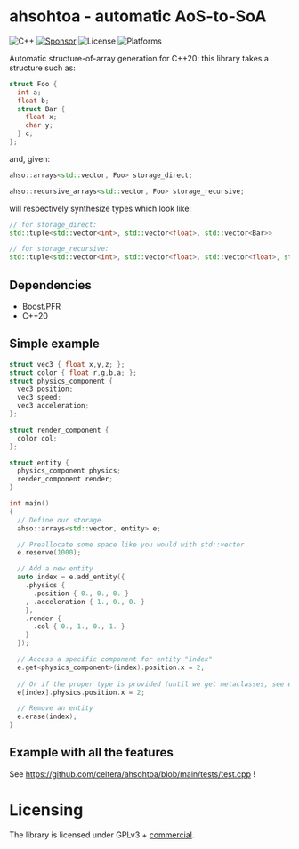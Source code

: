 # ahsohtoa - automatic AoS-to-SoA

![C++](https://img.shields.io/badge/language-c%2B%2B-green) [![Sponsor](https://img.shields.io/github/sponsors/jcelerier)](https://github.com/sponsors/jcelerier) ![License](https://img.shields.io/badge/license-GPLv3-brightgreen)  ![Platforms](https://img.shields.io/badge/platforms-all-blue)

Automatic structure-of-array generation for C++20: this library
takes a structure such as:

```C++
struct Foo {
  int a;
  float b;
  struct Bar {
    float x;
    char y;
  } c;
};
```

and, given:
```C++
ahso::arrays<std::vector, Foo> storage_direct;

ahso::recursive_arrays<std::vector, Foo> storage_recursive;
```

will respectively synthesize types which look like:
```C++
// for storage_direct: 
std::tuple<std::vector<int>, std::vector<float>, std::vector<Bar>>

// for storage_recursive: 
std::tuple<std::vector<int>, std::vector<float>, std::vector<float>, std::vector<char>> 
```

## Dependencies

- Boost.PFR
- C++20

## Simple example

```C++
struct vec3 { float x,y,z; };
struct color { float r,g,b,a; };
struct physics_component {
  vec3 position;
  vec3 speed;
  vec3 acceleration;
};

struct render_component {
  color col;
};

struct entity {
  physics_component physics;
  render_component render;
}

int main()
{
  // Define our storage
  ahso::arrays<std::vector, entity> e;

  // Preallocate some space like you would with std::vector
  e.reserve(1000);

  // Add a new entity
  auto index = e.add_entity({
    .physics {
      .position { 0., 0., 0. }
    , .acceleration { 1., 0., 0. }
    },
    .render {
      .col { 0., 1., 0., 1. }
    }
  });

  // Access a specific component for entity "index"
  e.get<physics_component>(index).position.x = 2;
  
  // Or if the proper type is provided (until we get metaclasses, see example): 
  e[index].physics.position.x = 2;

  // Remove an entity
  e.erase(index);
}
```

## Example with all the features

See https://github.com/celtera/ahsohtoa/blob/main/tests/test.cpp !

# Licensing

The library is licensed under GPLv3 + [commercial](https://celtera.dev/).
